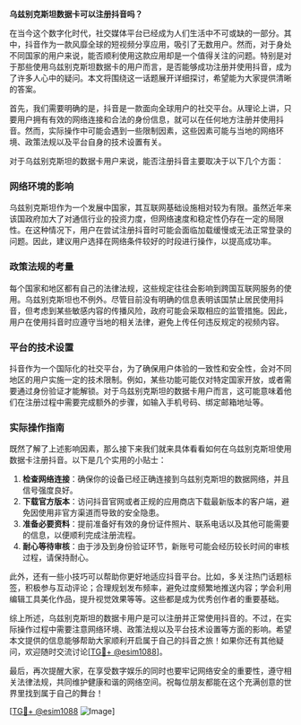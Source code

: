 **乌兹别克斯坦数据卡可以注册抖音吗？**

在当今这个数字化时代，社交媒体平台已经成为人们生活中不可或缺的一部分。其中，抖音作为一款风靡全球的短视频分享应用，吸引了无数用户。然而，对于身处不同国家的用户来说，能否顺利使用这款应用却是一个值得关注的问题。特别是对于那些使用乌兹别克斯坦数据卡的用户而言，是否能够成功注册并使用抖音，成为了许多人心中的疑问。本文将围绕这一话题展开详细探讨，希望能为大家提供清晰的答案。

首先，我们需要明确的是，抖音是一款面向全球用户的社交平台。从理论上讲，只要用户拥有有效的网络连接和合法的身份信息，就可以在任何地方注册并使用抖音。然而，实际操作中可能会遇到一些限制因素，这些因素可能与当地的网络环境、政策法规以及平台自身的技术设置有关。

对于乌兹别克斯坦的数据卡用户来说，能否注册抖音主要取决于以下几个方面：

### 网络环境的影响

乌兹别克斯坦作为一个发展中国家，其互联网基础设施相对较为有限。虽然近年来该国政府加大了对通信行业的投资力度，但网络速度和稳定性仍存在一定的局限性。在这种情况下，用户在尝试注册抖音时可能会面临加载缓慢或无法正常登录的问题。因此，建议用户选择在网络条件较好的时段进行操作，以提高成功率。

### 政策法规的考量

每个国家和地区都有自己的法律法规，这些规定往往会影响到跨国互联网服务的使用。乌兹别克斯坦也不例外。尽管目前没有明确的信息表明该国禁止居民使用抖音，但考虑到某些敏感内容的传播风险，政府可能会采取相应的监管措施。因此，用户在使用抖音时应遵守当地的相关法律，避免上传任何违反规定的视频内容。

### 平台的技术设置

抖音作为一个国际化的社交平台，为了确保用户体验的一致性和安全性，会对不同地区的用户实施一定的技术限制。例如，某些功能可能仅对特定国家开放，或者需要通过身份验证才能解锁。对于乌兹别克斯坦的数据卡用户而言，这可能意味着他们在注册过程中需要完成额外的步骤，如输入手机号码、绑定邮箱地址等。

### 实际操作指南

既然了解了上述影响因素，那么接下来我们就来具体看看如何在乌兹别克斯坦使用数据卡注册抖音。以下是几个实用的小贴士：

1. **检查网络连接**：确保你的设备已经正确连接到乌兹别克斯坦的数据网络，并且信号强度良好。
2. **下载官方版本**：访问抖音官网或者正规的应用商店下载最新版本的客户端，避免因使用非官方渠道而导致的安全隐患。
3. **准备必要资料**：提前准备好有效的身份证件照片、联系电话以及其他可能需要的信息，以便顺利完成注册流程。
4. **耐心等待审核**：由于涉及到身份验证环节，新账号可能会经历较长时间的审核过程，请保持耐心。

此外，还有一些小技巧可以帮助你更好地适应抖音平台。比如，多关注热门话题标签，积极参与互动评论；合理规划发布频率，避免过度频繁地推送内容；学会利用编辑工具美化作品，提升视觉效果等等。这些都是成为优秀创作者的重要基础。

综上所述，乌兹别克斯坦的数据卡用户是可以注册并正常使用抖音的。不过，在实际操作过程中需要注意网络环境、政策法规以及平台技术设置等方面的影响。希望本文提供的信息能够帮助大家顺利开启属于自己的抖音之旅！如果你还有其他疑问，欢迎随时交流讨论[[TG💪+ @esim1088](https://t.me/s/esim1088)]。

最后，再次提醒大家，在享受数字娱乐的同时也要牢记网络安全的重要性，遵守相关法律法规，共同维护健康和谐的网络空间。祝每位朋友都能在这个充满创意的世界里找到属于自己的舞台！

[[TG💪+ @esim1088](https://t.me/s/esim1088) ![Image](https://i.postimg.cc/4NQfJmqS/Snipaste-2025-05-13-00-14-12.png)]